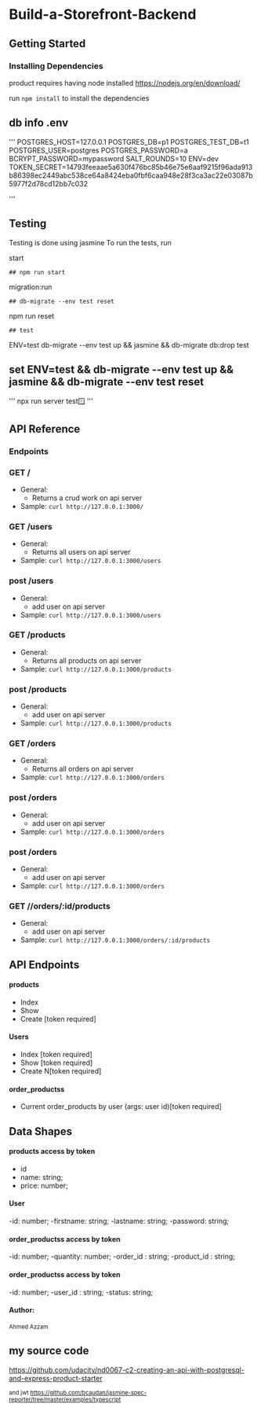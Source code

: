 # Build-a-Storefront-Backend

## Getting Started

### Installing Dependencies

product requires having node installed https://nodejs.org/en/download/

run ```npm install``` to install the dependencies

## db info .env
'''
POSTGRES_HOST=127.0.0.1
POSTGRES_DB=p1
POSTGRES_TEST_DB=t1
POSTGRES_USER=postgres
POSTGRES_PASSWORD=a
BCRYPT_PASSWORD=mypassword
SALT_ROUNDS=10
ENV=dev
TOKEN_SECRET=14793feeaae5a630f476bc85b46e75e6aaf9215f96ada913b86398ec2449abc538ce64a8424eba0fbf6caa948e28f3ca3ac22e03087b5977f2d78cd12bb7c032

'''
## Testing
Testing is done using jasmine
To run the tests, run 

start
```
## npm run start
```
migration:run
```
## db-migrate --env test reset
```
npm run reset
```
## test
```
ENV=test db-migrate --env test up && jasmine && db-migrate db:drop test

## set ENV=test && db-migrate --env test up && jasmine && db-migrate --env test reset
''' 
npx run server test:window: 
'''
## API Reference
 
 

### Endpoints 
### GET /
- General:
    - Returns a crud work on api server
- Sample: `curl http://127.0.0.1:3000/`

### GET /users
- General:
    - Returns all users on api server
- Sample: `curl http://127.0.0.1:3000/users`
### post /users
- General:
    - add user on api server
- Sample: `curl http://127.0.0.1:3000/users`
### GET /products
- General:
    - Returns all products on api server
- Sample: `curl http://127.0.0.1:3000/products`
### post /products
- General:
    - add user on api server
- Sample: `curl http://127.0.0.1:3000/products`
### GET /orders
- General:
    - Returns all orders on api server
- Sample: `curl http://127.0.0.1:3000/orders`
### post /orders
- General:
    - add user on api server
- Sample: `curl http://127.0.0.1:3000/orders`
### post /orders
- General:
    - add user on api server
- Sample: `curl http://127.0.0.1:3000/orders`
 
### GET //orders/:id/products
- General: 
    - add user on api server
- Sample: `curl http://127.0.0.1:3000/orders/:id/products`
 
## API Endpoints
#### products
- Index   
- Show   
- Create [token required] 

#### Users
- Index [token required]
- Show [token required]
- Create N[token required]

#### order_productss
- Current order_products by user (args: user id)[token required]

## Data Shapes
#### products  access by token
-  id
-  name: string;
-  price: number;

#### User 
-id: number;
-firstname: string;
-lastname: string;
-password: string;

#### order_productss access by token
-id: number;
-quantity: number;
-order_id : string;
-product_id : string;
#### order_productss access by token
-id: number;
-user_id : string;
-status: string;



#### Author:
<sup>Ahmed Azzam

## my source code 
https://github.com/udacity/nd0067-c2-creating-an-api-with-postgresql-and-express-product-starter

<sup> and jwt
https://github.com/bcaudan/jasmine-spec-reporter/tree/master/examples/typescript
